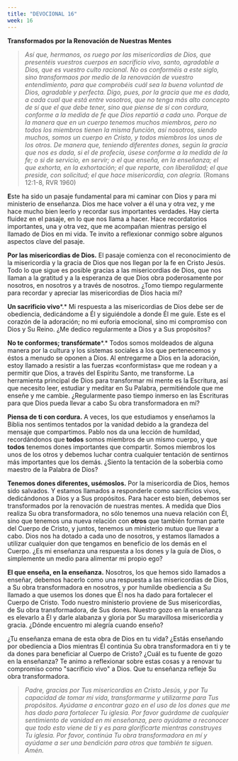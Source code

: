 ```yaml
---
title: "DEVOCIONAL 16"
week: 16
---
```


**Transformados por la Renovación de Nuestras Mentes**

> *Así que, hermanos, os ruego por las misericordias de Dios, que
> presentéis vuestros cuerpos en sacrificio vivo, santo, agradable a
> Dios, que es vuestro culto racional. No os conforméis a este siglo,
> sino transformaos por medio de la renovación de vuestro entendimiento,
> para que comprobéis cuál sea la buena voluntad de Dios, agradable y
> perfecta. Digo, pues, por la gracia que me es dada, a cada cual que
> está entre vosotros, que no tenga más alto concepto de sí que el que
> debe tener, sino que piense de sí con cordura, conforme a la medida de
> fe que Dios repartió a cada uno. Porque de la manera que en un cuerpo
> tenemos muchos miembros, pero no todos los miembros tienen la misma
> función, así nosotros, siendo muchos, somos un cuerpo en Cristo, y
> todos miembros los unos de los otros. De manera que, teniendo
> diferentes dones, según la gracia que nos es dada, si el de profecía,
> úsese conforme a la medida de la fe; o si de servicio, en servir; o el
> que enseña, en la enseñanza; el que exhorta, en la exhortación; el que
> reparte, con liberalidad; el que preside, con solicitud; el que hace
> misericordia, con alegría.* (Romans 12:1-8, RVR 1960)

**E**ste ha sido un pasaje fundamental para mi caminar con Dios y para
mi ministerio de enseñanza. Dios me hace volver a él una y otra vez, y
me hace mucho bien leerlo y recordar sus importantes verdades. Hay
cierta fluidez en el pasaje, en lo que nos llama a hacer. Hace
recordatorios importantes, una y otra vez, que me acompañan mientras
persigo el llamado de Dios en mi vida. Te invito a reflexionar conmigo
sobre algunos aspectos clave del pasaje.

**Por las misericordias de Dios.** El pasaje comienza con el
reconocimiento de la misericordia y la gracia de Dios que nos llegan por
la fe en Cristo Jesús. Todo lo que sigue es posible gracias a las
misericordias de Dios, que nos llaman a la gratitud y a la esperanza de
que Dios obra poderosamente por nosotros, en nosotros y a través de
nosotros. ¿Tomo tiempo regularmente para recordar y apreciar las
misericordias de Dios hacia mí?

**Un sacrificio vivo***.* Mi respuesta a las misericordias de Dios debe
ser de obediencia, dedicándome a Él y siguiéndole a donde Él me guíe.
Este es el corazón de la adoración; no mi euforia emocional, sino mi
compromiso con Dios y Su Reino. ¿Me dedico regularmente a Dios y a Sus
propósitos?

**No te conformes; transfórmate***.* Todos somos moldeados de alguna
manera por la cultura y los sistemas sociales a los que pertenecemos y
éstos a menudo se oponen a Dios. Al entregarme a Dios en la adoración,
estoy llamado a resistir a las fuerzas «conformistas» que me rodean y a
permitir que Dios, a través del Espíritu Santo, me transforme. La
herramienta principal de Dios para transformar mi mente es la Escritura,
así que necesito leer, estudiar y meditar en Su Palabra, permitiéndole
que me enseñe y me cambie. ¿Regularmente paso tiempo inmerso en las
Escrituras para que Dios pueda llevar a cabo Su obra transformadora en
mí?

**Piensa de ti con cordura.** A veces, los que estudiamos y enseñamos la
Biblia nos sentimos tentados por la vanidad debido a la grandeza del
mensaje que compartimos. Pablo nos da una lección de humildad,
recordándonos que **todos** somos miembros de un mismo cuerpo, y que
**todos** tenemos dones importantes que compartir. Somos miembros los
unos de los otros y debemos luchar contra cualquier tentación de
sentirnos más importantes que los demás. ¿Siento la tentación de la
soberbia como maestro de la Palabra de Dios?

**Tenemos dones diferentes, usémoslos.** Por la misericordia de Dios,
hemos sido salvados. Y estamos llamados a responderle como sacrificios
vivos, dedicándonos a Dios y a Sus propósitos. Para hacer esto bien,
debemos ser transformados por la renovación de nuestras mentes. A medida
que Dios realiza Su obra transformadora, no sólo tenemos una nueva
relación con Él, sino que tenemos una nueva relación con **otros** que
también forman parte del Cuerpo de Cristo, y juntos, tenemos un
ministerio mutuo que llevar a cabo. Dios nos ha dotado a cada uno de
nosotros, y estamos llamados a utilizar cualquier don que tengamos en
beneficio de los demás en el Cuerpo. ¿Es mi enseñanza una respuesta a
los dones y la guía de Dios, o simplemente un medio para alimentar mi
propio ego?

**El que enseña, en la enseñanza.** Nosotros, los que hemos sido
llamados a enseñar, debemos hacerlo como una respuesta a las
misericordias de Dios, a Su obra transformadora en nosotros, y por
humilde obediencia a Su llamado a que usemos los dones que Él nos ha
dado para fortalecer el Cuerpo de Cristo. Todo nuestro ministerio
proviene de Sus misericordias, de Su obra transformadora, de Sus dones.
Nuestro gozo en la enseñanza es elevarlo a Él y darle alabanza y gloria
por Su maravillosa misericordia y gracia. ¿Dónde encuentro mi alegría
cuando enseño?

¿Tu enseñanza emana de esta obra de Dios en tu vida? ¿Estás enseñando
por obediencia a Dios mientras Él continúa Su obra transformadora en ti
y te da dones para beneficiar al Cuerpo de Cristo? ¿Cuál es tu fuente de
gozo en la enseñanza? Te animo a reflexionar sobre estas cosas y a
renovar tu compromiso como "sacrificio vivo" a Dios. Que tu enseñanza
refleje Su obra transformadora.

> *Padre, gracias por Tus misericordias en Cristo Jesús, y por Tu
> capacidad de tomar mi vida, transformarme y utilizarme para Tus
> propósitos. Ayúdame a encontrar gozo en el uso de los dones que me has
> dado para fortalecer Tu iglesia. Por favor guárdame de cualquier
> sentimiento de vanidad en mi enseñanza, pero ayúdame a reconocer que
> todo esto viene de ti y es para glorificarte mientras construyes Tu
> iglesia. Por favor, continúa Tu obra transformadora en mí y ayúdame a
> ser una bendición para otros que también te siguen. Amén.*
